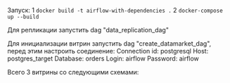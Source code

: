 Запуск:
1 `docker build -t airflow-with-dependencies .`
2 `docker-compose up --build`


Для репликации запустить dag "data_replication_dag"

Для инициализации витрин запустить dag "create_datamarket_dag", перед этим настроить соединение:
Connection id: postgresql
Host: postgres_target
Database: orders
Login: airflow
Password: airflow


Всего 3 витрины со следующими схемами: